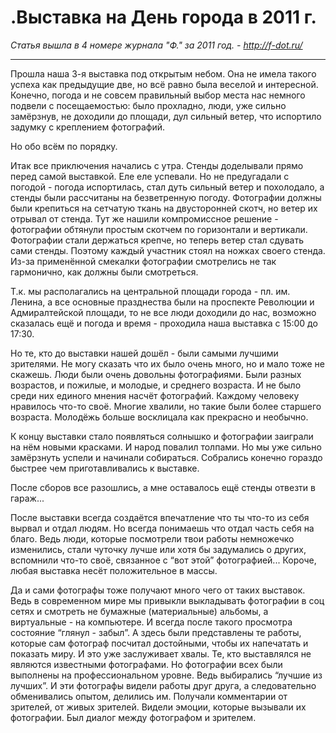 # .Выставка на День города в 2011 г.

*Статья вышла в 4 номере журнала "Ф." за 2011 год. - http://f-dot.ru/*

***

Прошла наша 3-я выставка под открытым небом. Она не имела такого успеха как предыдущие две, но всё равно была веселой и интересной. Конечно, погода и не совсем правильный выбор места нас немного подвели с посещаемостью: было прохладно, люди, уже сильно замёрзнув, не доходили до площади, дул сильный ветер, что испортило задумку с креплением фотографий.

Но обо всём по порядку.

Итак все приключения начались с утра. Стенды доделывали прямо перед самой выставкой. Еле еле успевали. Но не предугадали с погодой - погода испортилась, стал дуть сильный ветер и похолодало, а стенды были рассчитаны на безветренную погоду. Фотографии должны были крепиться на сетчатую ткань на двусторонней скотч, но ветер их отрывал от стенда. Тут же нашили компромиссное решение - фотографии обтянули простым скотчем по горизонтали и вертикали. Фотографии стали держаться крепче, но теперь ветер стал сдувать сами стенды. Поэтому каждый участник стоял на ножках своего стенда. Из-за применённой смекалки фотографии смотрелись не так гармонично, как должны были смотреться.

Т.к. мы располагались на центральной площади города - пл. им. Ленина, а все основные празднества были на проспекте Революции и Адмиралтейской площади, то не все люди доходили до нас, возможно сказалась ещё и погода и время - проходила наша выставка с 15:00 до 17:30.

Но те, кто до выставки нашей дошёл - были самыми лучшими зрителями. Не могу сказать что их было очень много, но и мало тоже не скажешь. Люди были очень довольны фотографиями. Были разных возрастов, и пожилые, и молодые, и среднего возраста. И не было среди них единого мнения насчёт фотографий. Каждому человеку нравилось что-то своё. Многие хвалили, но такие были более старшего возраста. Молодёжь больше восклицала как прекрасно и необычно.

К концу выставки стало появляться солнышко и фотографии заиграли на нём новыми красками. И народ повалил толпами. Но мы уже сильно замёрзнуть успели и начинали собираться. Собрались конечно гораздо быстрее чем приготавливались к выставке.

После сборов все разошлись, а мне оставалось ещё стенды отвезти в гараж...

После выставки всегда создаётся впечатление что ты что-то из себя вырвал и отдал людям. Но всегда понимаешь что отдал часть себя на благо. Ведь люди, которые посмотрели твои работы немножечко изменились, стали чуточку лучше или хотя бы задумались о других, вспомнили что-то своё, связанное с “вот этой” фотографией... Короче, любая выставка несёт положительное в массы.

Да и сами фотографы тоже получают много чего от таких выставок. Ведь в современном мире мы привыкли выкладывать фотографии в соц сетях и смотреть не бумажные (материальные) альбомы, а виртуальные - на компьютере. И всегда после такого просмотра состояние “глянул - забыл”. А здесь были представлены те работы, которые сам фотограф посчитал достойными, чтобы их напечатать и показать миру. И это уже заслуживает хвалы. Те, кто выставлялся не являются известными фотографами. Но фотографии всех были выполнены на профессиональном уровне. Ведь выбирались “лучшие из лучших”. И эти фотографы видели работы друг друга, а следовательно обменивались опытом, делились им. Получали комментарии от зрителей, от живых зрителей. Видели эмоции, которые вызывали их фотографии. Был диалог между фотографом и зрителем.